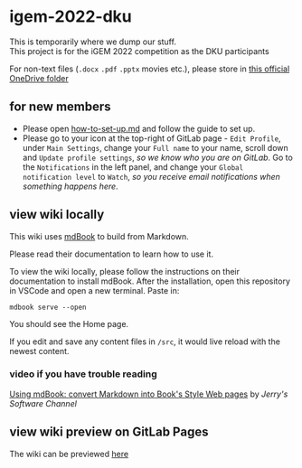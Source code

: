 # igem-2022-dku

This is temporarily where we dump our stuff.\
This project is for the iGEM 2022 competition as the DKU participants

For non-text files (`.docx` `.pdf` `.pptx` movies etc.),
please store in [this official OneDrive folder](https://prodduke-my.sharepoint.com/:f:/g/personal/sh623_duke_edu/EgjNqY1GXsZIusRPRf8mfc0BKV2JE-mSrYtPHVxpGQ6BXw?e=8U7ClA)

## for new members

- Please open [how-to-set-up.md](https://gitlab.oit.duke.edu/sh623/igem-2022-dku/-/blob/main/how-to-set-up.md)
    and follow the guide to set up.
- Please go to your icon at the top-right of GitLab page - `Edit Profile`,
    under `Main Settings`,
    change your `Full name` to your name, scroll down and `Update profile settings`,
    *so we know who you are on GitLab*.
    Go to the `Notifications` in the left panel,
    and change your `Global notification level` to `Watch`,
    *so you receive email notifications when something happens here*.

## view wiki locally

This wiki uses [mdBook](https://rust-lang.github.io/mdBook/index.html)
to build from Markdown.

Please read their documentation to learn how to use it.

To view the wiki locally,
please follow the instructions on their documentation to install mdBook.
After the installation,
open this repository in VSCode and open a new terminal.
Paste in:

```shell
mdbook serve --open
```

You should see the Home page.

If you edit and save any content files in `/src`,
it would live reload with the newest content.

### video if you have trouble reading
[Using mdBook: convert Markdown into Book's Style Web pages](https://www.youtube.com/watch?v=BTgmyc9OLI4)
by *Jerry's Software Channel*

## view wiki preview on GitLab Pages

The wiki can be previewed [here](https://sh623.pages.oit.duke.edu/igem-2022-dku)
